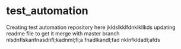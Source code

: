 # test_automation
Creating test automation repository here
jkldslkklfdnklkllkds
updating readme file to get it merge with master branch nlsdnflskanfnasdnfl;kadnml;fl;a
fnadlkandl;fad
nklnfkldadl;afds
